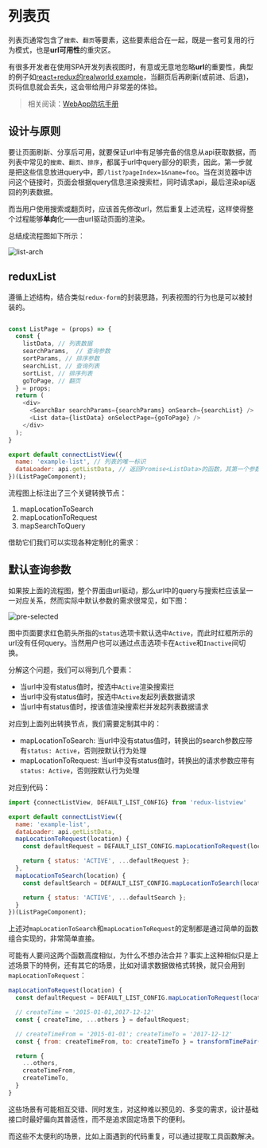 # 列表页

列表页通常包含了`搜索`、`翻页`等要素，这些要素组合在一起，既是一套可复用的行为模式，也是**url可用性**的重灾区。

有很多开发者在使用SPA开发列表视图时，有意或无意地忽略**url**的重要性，典型的例子如[react+redux的realworld example](https://react-redux.realworld.io/#/?_k=v9l3hb)，当翻页后再刷新(或前进、后退)，页码信息就会丢失，这会带给用户非常差的体验。

> 相关阅读：[WebApp防坑手册](https://segmentfault.com/a/1190000005864691?_ea=2057859)

## 设计与原则

要让页面刷新、分享后可用，就要保证url中有足够完备的信息从api获取数据，而列表中常见的`搜索`、`翻页`、`排序`，都属于url中query部分的职责，因此，第一步就是把这些信息放进query中，即`/list?pageIndex=1&name=foo`。当在浏览器中访问这个链接时，页面会根据query信息渲染搜索栏，同时请求api，最后渲染api返回的列表数据。

而当用户使用搜索或翻页时，应该首先修改url，然后重复上述流程，这样使得整个过程能够**单向**化——由url驱动页面的渲染。

总结成流程图如下所示：

![list-arch](http://oqt8yhdub.bkt.clouddn.com/list-arch.png)


## reduxList

遵循上述结构，结合类似`redux-form`的封装思路，列表视图的行为也是可以被封装的。

```js

const ListPage = (props) => {
  const {
    listData, // 列表数据
    searchParams,  // 查询参数
    sortParams, // 排序参数
    searchList, // 查询列表
    sortList, // 排序列表
    goToPage, // 翻页
  } = props;
  return (
    <div>
      <SearchBar searchParams={searchParams} onSearch={searchList} />
      <List data={listData} onSelectPage={goToPage} /> 
    </div>
  );
} 

export default connectListView({
  name: 'example-list', // 列表的唯一标识
  dataLoader: api.getListData, // 返回Promise<ListData>的函数，其第一个参数为mapLocationToRequest函数转换出的request对象
})(ListPageComponent);

```

流程图上标注出了三个关键转换节点：

1. mapLocationToSearch
2. mapLocationToRequest
3. mapSearchToQuery

借助它们我们可以实现各种定制化的需求：

## 默认查询参数

如果按上面的流程图，整个界面由url驱动，那么url中的query与搜索栏应该呈一一对应关系，然而实际中默认参数的需求很常见，如下图：

![pre-selected](http://oqt8yhdub.bkt.clouddn.com/store-product-pre-select.jpeg)

图中页面要求红色箭头所指的`status`选项卡默认选中`Active`，而此时红框所示的url没有任何query。当然用户也可以通过点击选项卡在`Active`和`Inactive`间切换。

分解这个问题，我们可以得到几个要素：

* 当url中没有status值时，按选中`Active`渲染搜索拦
* 当url中没有status值时，按选中`Active`发起列表数据请求
* 当url中有status值时，按该值渲染搜索栏并发起列表数据请求

对应到上面列出转换节点，我们需要定制其中的：

* mapLocationToSearch: 当url中没有status值时，转换出的search参数应带有`status: Active`，否则按默认行为处理
* mapLocationToRequest: 当url中没有status值时，转换出的请求参数应带有`status: Active`，否则按默认行为处理

对应到代码：

```js
import {connectListView, DEFAULT_LIST_CONFIG} from 'redux-listview'

export default connectListView({
  name: 'example-list', 
  dataLoader: api.getListData, 
  mapLocationToRequest(location) {
    const defaultRequest = DEFAULT_LIST_CONFIG.mapLocationToRequest(location);

    return { status: 'ACTIVE', ...defaultRequest };
  },
  mapLocationToSearch(location) {
    const defaultSearch = DEFAULT_LIST_CONFIG.mapLocationToSearch(location);

    return { status: 'ACTIVE', ...defaultSearch };
  }
})(ListPageComponent);
```

上述对`mapLocationToSearch`和`mapLocationToRequest`的定制都是通过简单的函数组合实现的，非常简单直接。

可能有人要问这两个函数高度相似，为什么不想办法合并？事实上这种相似只是上述场景下的特例，还有其它的场景，比如对请求数据做格式转换，就只会用到`mapLocationToRequest`：

```js
mapLocationToRequest(location) {
  const defaultRequest = DEFAULT_LIST_CONFIG.mapLocationToRequest(location);

  // createTime = '2015-01-01,2017-12-12'
  const { createTime, ...others } = defaultRequest; 

  // createTimeFrom = '2015-01-01'; createTimeTo = '2017-12-12'
  const { from: createTimeFrom, to: createTimeTo } = transformTimePair(createTime); 

  return {
    ...others,
    createTimeFrom,
    createTimeTo,
  }
}
```

这些场景有可能相互交错、同时发生，对这种难以预见的、多变的需求，设计基础接口时最好偏向其普适性，而不是追求固定场景下的便利。

而这些不太便利的场景，比如上面遇到的代码重复，可以通过提取工具函数解决。